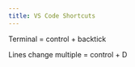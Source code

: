 ```yaml
---
title: VS Code Shortcuts
---
```





Terminal = control + backtick

Lines change multiple = control + D

